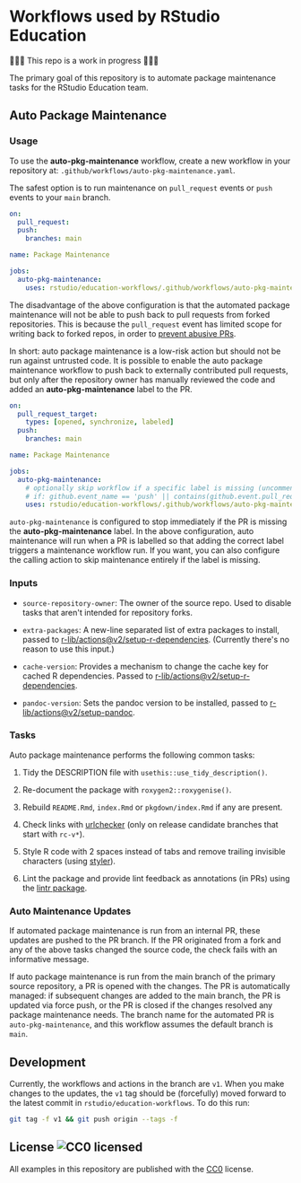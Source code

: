# Workflows used by RStudio Education

<!-- badges: start -->
<!-- badges: end -->

🚧🚧🚧 This repo is a work in progress 🚧🚧🚧

The primary goal of this repository is to automate package maintenance tasks for the RStudio Education team.

## Auto Package Maintenance

### Usage

To use the **auto-pkg-maintenance** workflow, create a new workflow in your repository at: `.github/workflows/auto-pkg-maintenance.yaml`.

The safest option is to run maintenance on `pull_request` events or `push` events to your `main` branch.

```yaml
on:
  pull_request:
  push:
    branches: main

name: Package Maintenance

jobs:
  auto-pkg-maintenance:
    uses: rstudio/education-workflows/.github/workflows/auto-pkg-maintenance.yaml@v1
```

The disadvantage of the above configuration is that the automated package maintenance will not be able to push back to pull requests from forked repositories. This is because the `pull_request` event has limited scope for writing back to forked repos, in order to [prevent abusive PRs](https://securitylab.github.com/research/github-actions-preventing-pwn-requests/).

In short: auto package maintenance is a low-risk action but should not be run against untrusted code. It is possible to enable the auto package maintenance workflow to push back to externally contributed pull requests, but only after the repository owner has manually reviewed the code and added an **auto-pkg-maintenance** label to the PR.

```yaml
on:
  pull_request_target:
    types: [opened, synchronize, labeled]
  push:
    branches: main

name: Package Maintenance

jobs:
  auto-pkg-maintenance:
    # optionally skip workflow if a specific label is missing (uncomment to enable)
    # if: github.event_name == 'push' || contains(github.event.pull_request.labels.*.name, 'auto-pkg-maintenance')
    uses: rstudio/education-workflows/.github/workflows/auto-pkg-maintenance.yaml@v1
```

`auto-pkg-maintenance` is configured to stop immediately if the PR is missing the **auto-pkg-maintenance** label. In the above configuration, auto maintenance will run when a PR is labelled so that adding the correct label triggers a maintenance workflow run. If you want, you can also configure the calling action to skip maintenance entirely if the label is missing.

### Inputs

- `source-repository-owner`: The owner of the source repo. Used to disable tasks that aren't intended for repository forks.

- `extra-packages`: A new-line separated list of extra packages to install, passed to [r-lib/actions@v2/setup-r-dependencies](https://github.com/r-lib/actions/tree/v2/setup-r-dependencies). (Currently there's no reason to use this input.)

- `cache-version`: Provides a mechanism to change the cache key for cached R dependencies. Passed to [r-lib/actions@v2/setup-r-dependencies](https://github.com/r-lib/actions/tree/v2/setup-r-dependencies).

- `pandoc-version`: Sets the pandoc version to be installed, passed to [r-lib/actions@v2/setup-pandoc](https://github.com/r-lib/actions/tree/v2/setup-pandoc).

### Tasks

Auto package maintenance performs the following common tasks:

1. Tidy the DESCRIPTION file with `usethis::use_tidy_description()`.

2. Re-document the package with `roxygen2::roxygenise()`.

3. Rebuild `README.Rmd`, `index.Rmd` or `pkgdown/index.Rmd` if any are present.

4. Check links with [urlchecker](https://github.com/r-lib/urlchecker) (only on release candidate branches that start with `rc-v*`).

5. Style R code with 2 spaces instead of tabs and remove trailing invisible characters (using [styler](https://github.com/r-lib/styler)).

6. Lint the package and provide lint feedback as annotations (in PRs) using the [lintr package](https://github.com/r-lib/lintr).

### Auto Maintenance Updates

If automated package maintenance is run from an internal PR, these updates are pushed to the PR branch. If the PR originated from a fork and any of the above tasks changed the source code, the check fails with an informative message.

If auto package maintenance is run from the main branch of the primary source repository, a PR is opened with the changes. The PR is automatically managed: if subsequent changes are added to the main branch, the PR is updated via force push, or the PR is closed if the changes resolved any package maintenance needs. The branch name for the automated PR is `auto-pkg-maintenance`, and this workflow assumes the default branch is `main`.

## Development

Currently, the workflows and actions in the branch are `v1`. When you make changes to the updates, the `v1` tag should be (forcefully) moved forward to the latest commit in `rstudio/education-workflows`. To do this run:

```bash
git tag -f v1 && git push origin --tags -f
```

## License ![CC0 licensed](https://img.shields.io/github/license/rstudio/education-workflows)

All examples in this repository are published with the [CC0](./LICENSE) license.


